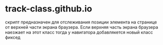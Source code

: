 # track-class.github.io

скрипт предназначен для отслеживания позиции элемента на странице от верхней части экрана браузера.
Если верхняя часть экрана браузера наезжает на этот класс тогда у навигатора добавлякется новый класс фиксед
